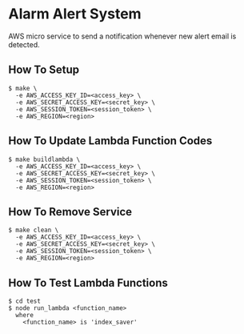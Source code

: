 
# Alarm Alert System

AWS micro service to send a notification whenever new alert email is detected.


## How To Setup

    $ make \
      -e AWS_ACCESS_KEY_ID=<access_key> \
      -e AWS_SECRET_ACCESS_KEY=<secret_key> \
      -e AWS_SESSION_TOKEN=<session_token> \
      -e AWS_REGION=<region>


## How To Update Lambda Function Codes

    $ make buildlambda \
      -e AWS_ACCESS_KEY_ID=<access_key> \
      -e AWS_SECRET_ACCESS_KEY=<secret_key> \
      -e AWS_SESSION_TOKEN=<session_token> \
      -e AWS_REGION=<region>


## How To Remove Service

    $ make clean \
      -e AWS_ACCESS_KEY_ID=<access_key> \
      -e AWS_SECRET_ACCESS_KEY=<secret_key> \
      -e AWS_SESSION_TOKEN=<session_token> \
      -e AWS_REGION=<region>


## How To Test Lambda Functions

    $ cd test
    $ node run_lambda <function_name>
      where
        <function_name> is 'index_saver'

